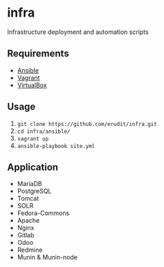 # infra
Infrastructure deployment and automation scripts

## Requirements

* [Ansible](http://www.ansible.com/)
* [Vagrant](https://www.vagrantup.com/)
* [VirtualBox](https://www.virtualbox.org/)

## Usage

1. `git clone https://github.com/erudit/infra.git`
2. `cd infra/ansible/`
3. `vagrant up`
4. `ansible-playbook site.yml`

## Application

- MariaDB
- PostgreSQL
- Tomcat
- SOLR
- Fedora-Commons
- Apache
- Nginx
- Gitlab
- Odoo
- Redmine
- Munin & Munin-node
